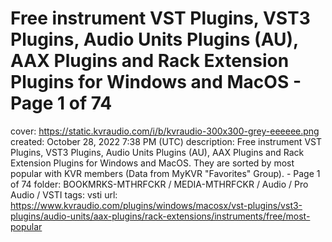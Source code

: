 # Free instrument VST Plugins, VST3 Plugins, Audio Units Plugins (AU), AAX Plugins and Rack Extension Plugins for Windows and MacOS - Page 1 of 74

cover: https://static.kvraudio.com/i/b/kvraudio-300x300-grey-eeeeee.png
created: October 28, 2022 7:38 PM (UTC)
description: Free instrument VST Plugins, VST3 Plugins, Audio Units Plugins (AU), AAX Plugins and Rack Extension Plugins for Windows and MacOS. They are sorted by most popular with KVR members (Data from MyKVR "Favorites" Group). - Page 1 of 74
folder: BOOKMRKS-MTHRFCKR / MEDIA-MTHRFCKR / Audio / Pro Audio / VSTI
tags: vsti
url: https://www.kvraudio.com/plugins/windows/macosx/vst-plugins/vst3-plugins/audio-units/aax-plugins/rack-extensions/instruments/free/most-popular